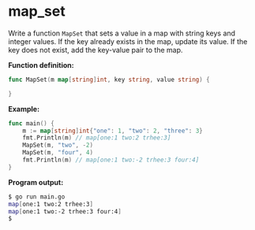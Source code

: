 # map_set


Write a function `MapSet` that sets a value in a map with string keys and integer values. If the key already exists in the map, update its value. If the key does not exist, add the key-value pair to the map.

**Function definition:**

```go
func MapSet(m map[string]int, key string, value string) {

}
```

**Example:**

```go
func main() {
    m := map[string]int{"one": 1, "two": 2, "three": 3}
    fmt.Println(m) // map[one:1 two:2 trhee:3]
    MapSet(m, "two", -2)
    MapSet(m, "four", 4)
    fmt.Println(m) // map[one:1 two:-2 trhee:3 four:4]
}
```

**Program output:**

```sh
$ go run main.go
map[one:1 two:2 trhee:3]
map[one:1 two:-2 trhee:3 four:4]
$
```
